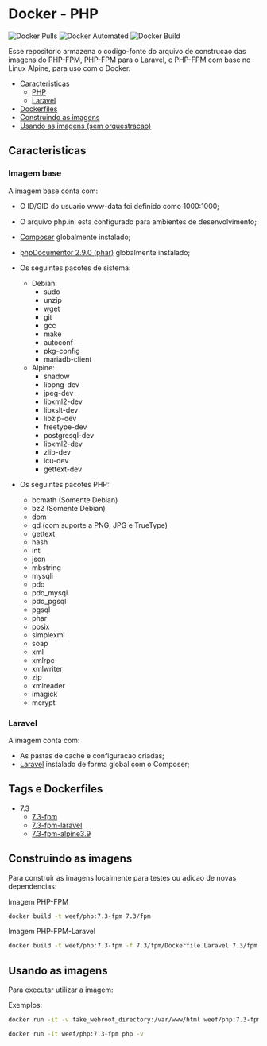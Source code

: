 # Docker - PHP

![Docker Pulls](https://img.shields.io/docker/pulls/weef/php.svg)
![Docker Automated](https://img.shields.io/docker/cloud/automated/weef/php.svg)
![Docker Build](https://img.shields.io/docker/cloud/build/weef/php.svg)

Esse repositorio armazena o codigo-fonte do arquivo de construcao das imagens do PHP-FPM, PHP-FPM para o Laravel, e 
PHP-FPM com base no Linux Alpine, para uso com o Docker.

* [Caracteristicas](#caracteristicas)
  * [PHP](#imagem-base)
  * [Laravel](#laravel)
* [Dockerfiles](#tags-e-dockerfiles)
* [Construindo as imagens](#construindo-as-imagens)
* [Usando as imagens (sem orquestracao)](#usando-as-imagens)

## Caracteristicas

### Imagem base

A imagem base conta com:

* O ID/GID do usuario www-data foi definido como 1000:1000;
* O arquivo php.ini esta configurado para ambientes de desenvolvimento;
* [Composer](http://getcomposer.org/http://getcomposer.org/) globalmente instalado;
* [phpDocumentor 2.9.0 (phar)](https://www.phpdoc.org/) globalmente instalado;
* Os seguintes pacotes de sistema:
  * Debian:
    * sudo
    * unzip 
    * wget
    * git
    * gcc
    * make
    * autoconf
    * pkg-config 
    * mariadb-client
  * Alpine:
    * shadow 
    * libpng-dev
    * jpeg-dev
    * libxml2-dev
    * libxslt-dev
    * libzip-dev
    * freetype-dev
    * postgresql-dev 
    * libxml2-dev
    * zlib-dev
    * icu-dev
    * gettext-dev
    
* Os seguintes pacotes PHP:
  * bcmath (Somente Debian)
  * bz2 (Somente Debian)
  * dom
  * gd (com suporte a PNG, JPG e TrueType)
  * gettext
  * hash
  * intl
  * json
  * mbstring
  * mysqli
  * pdo 
  * pdo_mysql
  * pdo_pgsql 
  * pgsql 
  * phar
  * posix 
  * simplexml 
  * soap 
  * xml 
  * xmlrpc
  * xmlwriter 
  * zip
  * xmlreader
  * imagick
  * mcrypt
  
### Laravel

A imagem conta com:

* As pastas de cache e configuracao criadas;
* [Laravel](https://laravel.com/docs/) instalado de forma global com o Composer;

## Tags e Dockerfiles

* 7.3
  * [7.3-fpm](7.3/fpm/debian/Dockerfile)
  * [7.3-fpm-laravel](7.3/fpm/debian/Dockerfile.Laravel)
  * [7.3-fpm-alpine3.9](7.3/fpm/alpine/3.9/Dockerfile)
  
## Construindo as imagens

Para construir as imagens localmente para testes ou adicao de novas dependencias:

Imagem PHP-FPM

```bash
docker build -t weef/php:7.3-fpm 7.3/fpm
```

Imagem PHP-FPM-Laravel

```bash
docker build -t weef/php:7.3-fpm -f 7.3/fpm/Dockerfile.Laravel 7.3/fpm
```

## Usando as imagens

Para executar utilizar a imagem:

Exemplos:

```bash
docker run -it -v fake_webroot_directory:/var/www/html weef/php:7.3-fpm bash
```

```bash
docker run -it weef/php:7.3-fpm php -v
```



  
